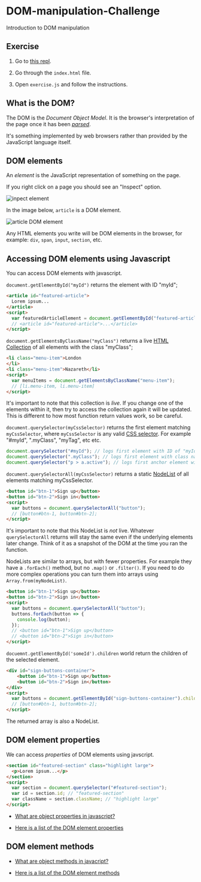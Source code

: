 # DOM-manipulation-Challenge
Introduction to DOM manipulation

## Exercise

1. Go to [this repl](https://repl.it/@Karyum1/DOM-manipulation-Challenge-A).

2. Go through the `index.html` file.

3. Open `exercise.js` and follow the instructions.

## What is the DOM?

The DOM is the _Document Object Model_. It is the browser's interpretation of the page once it has been [_parsed_](https://developer.mozilla.org/en-US/docs/Glossary/Parse).

It's something implemented by web browsers rather than provided by the JavaScript language itself.

## DOM elements

An _element_ is the JavaScript representation of something on the page.

If you right click on a page you should see an "Inspect" option.

![inpect element](https://raw.githubusercontent.com/foundersandcoders/DOM-manipulation-Challenge/master/assets/inspect-element.png)

In the image below, `article` is a DOM element.

![article DOM element](https://raw.githubusercontent.com/foundersandcoders/DOM-manipulation-Challenge/master/assets/article-element.png)

Any HTML elements you write will be DOM elements in the browser, for example: `div`, `span`, `input`, `section`, etc.

## Accessing DOM elements using Javascript

You can access DOM elements with javascript.

`document.getElementById("myId")` returns the element with ID "myId";
```html
<article id="featured-article">
  Lorem ipsum...
</article>
<script>
  var featuredArticleElement = document.getElementById("featured-article");
  // <article id="featured-article">...</article>
</script>
```

`document.getElementsByClassName("myClass")` returns a live [HTML Collection](https://developer.mozilla.org/en-US/docs/Web/API/HTMLCollection) of all elements with the class "myClass";

```html
<li class="menu-item">London
</li>
<li class="menu-item">Nazareth</li>
<script>
  var menuItems = document.getElementsByClassName("menu-item");
  // [li.menu-item, li.menu-item]
</script>
```

It's important to note that this collection is _live_. If you change one of the elements within it, then try to access the collection again it will be updated. This is different to how most function return values work, so be careful.

`document.querySelector(myCssSelector)` returns the first element matching `myCssSelector`, where `myCssSelector` is any valid [CSS selector](https://developer.mozilla.org/en-US/docs/Web/CSS/CSS_Selectors). For example "#myId", ".myClass", "myTag", etc etc.

```js
document.querySelector("#myId"); // logs first element with ID of "myId"
document.querySelector(".myClass"); // logs first element with class name of "myClass"
document.querySelector("p > a.active"); // logs first anchor element with class name of "active" that is within a paragraph
```

`document.querySelectorAll(myCssSelector)` returns a static [NodeList](https://developer.mozilla.org/en-US/docs/Web/API/NodeList) of all elements matching myCssSelector.

```html
<button id="btn-1">Sign up</button>
<button id="btn-2">Sign in</button>
<script>
  var buttons = document.querySelectorAll("button");
  // [button#btn-1, button#btn-2];
</script>
```
It's important to note that this NodeList is _not_ live. Whatever `querySelectorAll` returns will stay the same even if the underlying elements later change. Think of it as a snapshot of the DOM at the time you ran the function.

NodeLists are similar to arrays, but with fewer properties. For example they have a `.forEach()` method, but no `.map()` or `.filter()`. If you need to do more complex operations you can turn them into arrays using `Array.from(myNodeList)`.

```html
<button id="btn-1">Sign up</button>
<button id="btn-2">Sign in</button>
<script>
  var buttons = document.querySelectorAll("button");
  buttons.forEach(button => {
    console.log(button);
  });
  // <button id="btn-1">Sign up</button>
  // <button id="btn-2">Sign in</button>
</script>
```

`docuemnt.getElementById('someId').children` world return the children of the selected element.

```html
<div id="sign-buttons-container">
    <button id="btn-1">Sign up</button>
    <button id="btn-2">Sign in</button>
</div>
<script>
  var buttons = document.getElementById("sign-buttons-container").children;
  // [button#btn-1, button#btn-2];
</script>
```

The returned array is also a NodeList.

## DOM element properties

We can access _properties_ of DOM elements using javscript.

```html
<section id="featured-section" class="highlight large">
  <p>Lorem ipsum...</p>
</section>
<script>
  var section = document.querySelector("#featured-section");
  var id = section.id; // "featured-section"
  var className = section.className; // "highlight large"
</script>
```

- [What are object properties in javascript?](https://www.w3schools.com/js/js_properties.asp)

- [Here is a list of the DOM element properties](https://developer.mozilla.org/en-US/docs/Web/API/Element#Properties)

## DOM element methods

- [What are object methods in javacript?](https://www.w3schools.com/js/js_object_methods.asp)

- [Here is a list of the DOM element methods](https://developer.mozilla.org/en-US/docs/Web/API/Element#Methods)
